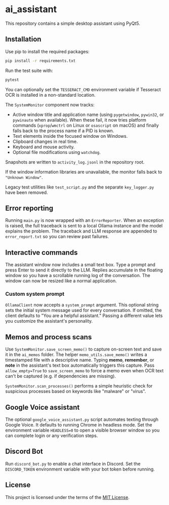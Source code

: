 # ai_assistant
This repository contains a simple desktop assistant using PyQt5.

## Installation

Use pip to install the required packages:

```bash
pip install -r requirements.txt
```

Run the test suite with:

```bash
pytest
```

You can optionally set the `TESSERACT_CMD` environment variable if Tesseract OCR is installed in a non-standard location.

The `SystemMonitor` component now tracks:

- Active window title and application name (using `pygetwindow`, `pywin32`, or `pywinauto` when available).
  When these fail, it now tries platform commands (`xprop`/`wmctrl` on Linux or
  `osascript` on macOS) and finally falls back to the process name if a PID is
  known.
- Text elements inside the focused window on Windows.
- Clipboard changes in real time.
- Keyboard and mouse activity.
- Optional file modifications using `watchdog`.

Snapshots are written to `activity_log.jsonl` in the repository root.

If the window information libraries are unavailable, the monitor falls back to `"Unknown Window"`.

Legacy test utilities like `test_script.py` and the separate `key_logger.py` have been removed.

## Error reporting

Running `main.py` is now wrapped with an `ErrorReporter`. When an
exception is raised, the full traceback is sent to a local Ollama
instance and the model explains the problem. The traceback and LLM
response are appended to `error_report.txt` so you can review past
failures.

## Interactive commands

The assistant window now includes a small text box. Type a prompt and press
Enter to send it directly to the LLM. Replies accumulate in the floating window
so you have a scrollable running log of the conversation. The window can now be
resized like a normal application.

### Custom system prompt

`OllamaClient` now accepts a `system_prompt` argument. This optional string
sets the initial system message used for every conversation. If omitted, the
client defaults to "You are a helpful assistant." Passing a different value lets
you customize the assistant's personality.

## Memos and process scans

Use `SystemMonitor.save_screen_memo()` to capture on-screen text and save it in the `ai_memos` folder. The helper `memo_utils.save_memo()` writes a timestamped file with a descriptive name. Typing **memo**, **remember**, or **note** in the assistant's text box automatically triggers this capture. Pass `allow_empty=True` to `save_screen_memo` to force a memo even when OCR text can't be captured (e.g. if dependencies are missing).

`SystemMonitor.scan_processes()` performs a simple heuristic check for suspicious processes based on keywords like "malware" or "virus".

## Google Voice assistant

The optional `google_voice_assistant.py` script automates texting through
Google Voice. It defaults to running Chrome in headless mode. Set the
environment variable `HEADLESS=0` to open a visible browser window so you
can complete login or any verification steps.

## Discord Bot
Run `discord_bot.py` to enable a chat interface in Discord.
Set the `DISCORD_TOKEN` environment variable with your bot token before running.

## License

This project is licensed under the terms of the [MIT License](LICENSE).
